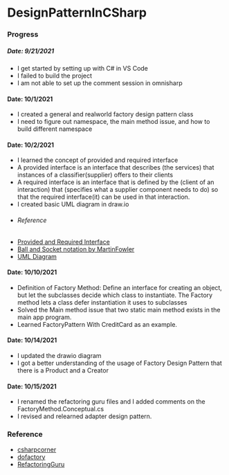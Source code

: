 # DesignPatternInCSharp

### Progress
##### Date: 9/21/2021
- I get started by setting up with C# in VS Code
- I failed to build the project
- I am not able to set up the comment session in omnisharp

#### Date: 10/1/2021
- I created a general and realworld factory design pattern class
- I need to figure out namespace, the main method issue, and how to build different namespace

#### Date: 10/2/2021
- I learned the concept of provided and required interface
- A provided interface is an interface that describes (the services) that instances of a classifier(supplier) offers to their clients
- A required interface is an interface that is defined by the (client of an interaction) that (specifies what a supplier component needs to do) so that the required interface(it) can be used in that interaction.
- I created basic UML diagram in draw.io
- ###### Reference
- [Provided and Required Interface](https://ducmanhphan.github.io/2020-01-27-The-different-types-of-Interfaces-in-UML-diagrams/#definition-of-interface-in-diagram)
- [Ball and Socket notation by MartinFowler](https://martinfowler.com/bliki/BallAndSocket.html)
 - [UML Diagram](https://www.uml-diagrams.org/interface.html)


#### Date: 10/10/2021
- Definition of Factory Method: Define an interface for creating an object, but let the subclasses decide which class to instantiate. The Factory method lets a class defer instantiation it uses to subclasses
- Solved the Main method issue that two static main method exists in the main app program.
- Learned FactoryPattern With CreditCard as an example.

#### Date: 10/14/2021
- I updated the drawio diagram
- I got a better understanding of the usage of Factory Design Pattern that there is a Product and a Creator

#### Date: 10/15/2021
- I renamed the refactoring guru files and I added comments on the FactoryMethod.Conceptual.cs
- I revised and relearned adapter design pattern.


### Reference
 - [csharpcorner](https://www.c-sharpcorner.com/article/factory-method-design-pattern-in-c-sharp/)
 - [dofactory](https://www.dofactory.com/net/factory-method-design-pattern)
 - [RefactoringGuru](https://refactoring.guru/design-patterns)